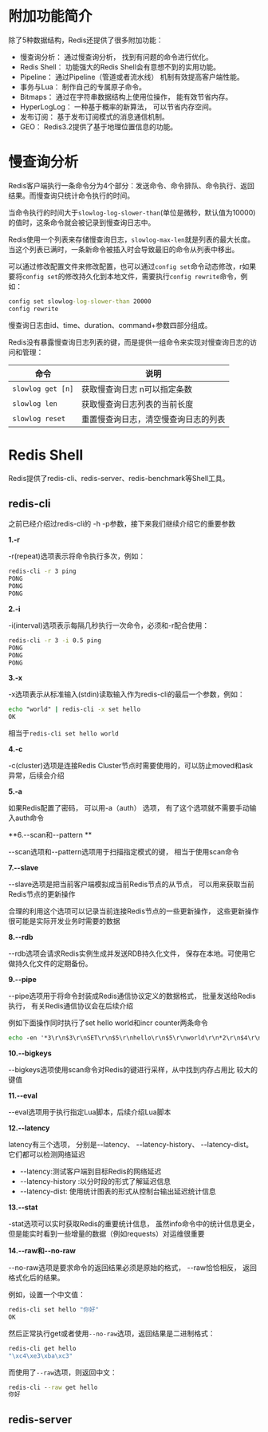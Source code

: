 # 附加功能简介

除了5种数据结构，Redis还提供了很多附加功能：

* 慢查询分析： 通过慢查询分析， 找到有问题的命令进行优化。
* Redis Shell： 功能强大的Redis Shell会有意想不到的实用功能。
* Pipeline： 通过Pipeline（管道或者流水线） 机制有效提高客户端性能。
* 事务与Lua： 制作自己的专属原子命令。
* Bitmaps： 通过在字符串数据结构上使用位操作， 能有效节省内存。
* HyperLogLog： 一种基于概率的新算法， 可以节省内存空间。
* 发布订阅： 基于发布订阅模式的消息通信机制。
* GEO： Redis3.2提供了基于地理位置信息的功能。

# 慢查询分析

Redis客户端执行一条命令分为4个部分：发送命令、命令排队、命令执行、返回结果。而慢查询只统计命令执行的时间。

当命令执行的时间大于`slowlog-log-slower-than`(单位是微秒，默认值为10000)的值时，这条命令就会被记录到慢查询日志中。

Redis使用一个列表来存储慢查询日志，`slowlog-max-len`就是列表的最大长度。当这个列表已满时，一条新命令被插入时会导致最旧的命令从列表中移出。

可以通过修改配置文件来修改配置，也可以通过`config set`命令动态修改，r如果要将`config set`的修改持久化到本地文件，需要执行`config rewrite`命令，例如：

~~~bat
config set slowlog-log-slower-than 20000
config rewrite
~~~

慢查询日志由id、time、duration、command+参数四部分组成。

Redis没有暴露慢查询日志列表的键，而是提供一组命令来实现对慢查询日志的访问和管理：

| 命令              | 说明                                 |
| ----------------- | ------------------------------------ |
| `slowlog get [n]` | 获取慢查询日志 n可以指定条数         |
| `slowlog len`     | 获取慢查询日志列表的当前长度         |
| `slowlog reset`   | 重置慢查询日志，清空慢查询日志的列表 |

# Redis Shell

Redis提供了redis-cli、redis-server、redis-benchmark等Shell工具。

## redis-cli

之前已经介绍过redis-cli的 -h -p参数，接下来我们继续介绍它的重要参数

**1.-r**

-r(repeat)选项表示将命令执行多次，例如：

~~~bat
redis-cli -r 3 ping
PONG
PONG
PONG
~~~

**2.-i**

-i(interval)选项表示每隔几秒执行一次命令，必须和-r配合使用：

~~~bat
redis-cli -r 3 -i 0.5 ping
PONG
PONG
PONG
~~~

**3.-x**

-x选项表示从标准输入(stdin)读取输入作为redis-cli的最后一个参数，例如：

~~~bat
echo "world" | redis-cli -x set hello
OK
~~~

相当于`redis-cli set hello world`

**4.-c**

-c(cluster)选项是连接Redis Cluster节点时需要使用的，可以防止moved和ask异常，后续会介绍

**5.-a**

如果Redis配置了密码， 可以用-a（auth） 选项， 有了这个选项就不需要手动输入auth命令  

**6.--scan和--pattern  **

--scan选项和--pattern选项用于扫描指定模式的键， 相当于使用scan命令    

**7.--slave**

--slave选项是把当前客户端模拟成当前Redis节点的从节点， 可以用来获取当前Redis节点的更新操作  

合理的利用这个选项可以记录当前连接Redis节点的一些更新操作， 这些更新操作很可能是实际开发业务时需要的数据  

**8.--rdb**

--rdb选项会请求Redis实例生成并发送RDB持久化文件， 保存在本地。可使用它做持久化文件的定期备份。   

**9.--pipe**

--pipe选项用于将命令封装成Redis通信协议定义的数据格式， 批量发送给Redis执行， 有关Redis通信协议会在后续介绍

例如下面操作同时执行了set hello world和incr counter两条命令  

~~~bat
echo -en '*3\r\n$3\r\nSET\r\n$5\r\nhello\r\n$5\r\nworld\r\n*2\r\n$4\r\nincr\r\n$7\r\ncounter\r\n' | redis-cli --pipe
~~~

**10.--bigkeys**

--bigkeys选项使用scan命令对Redis的键进行采样，从中找到内存占用比
较大的键值  

**11.--eval**

--eval选项用于执行指定Lua脚本，后续介绍Lua脚本

**12.--latency**

latency有三个选项， 分别是--latency、 --latency-history、 --latency-dist。它们都可以检测网络延迟  

* --latency:测试客户端到目标Redis的网络延迟  
* --latency-history :以分时段的形式了解延迟信息
* --latency-dist:  使用统计图表的形式从控制台输出延迟统计信息  

**13.--stat**

-stat选项可以实时获取Redis的重要统计信息， 虽然info命令中的统计信息更全， 但是能实时看到一些增量的数据（例如requests）对运维很重要

**14.--raw和--no-raw**

--no-raw选项是要求命令的返回结果必须是原始的格式， --raw恰恰相反， 返回格式化后的结果。

例如，设置一个中文值：

~~~bat
redis-cli set hello "你好"
OK
~~~

然后正常执行get或者使用`--no-raw`选项，返回结果是二进制格式：

~~~bat
redis-cli get hello
"\xc4\xe3\xba\xc3"
~~~

而使用了`--raw`选项，则返回中文：

~~~bat
redis-cli --raw get hello
你好
~~~

## redis-server

